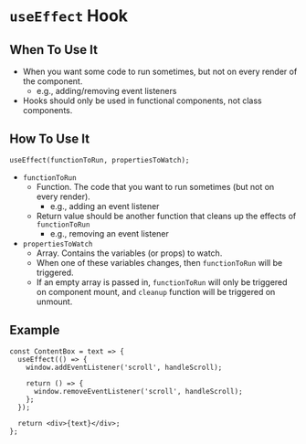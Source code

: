 # `useEffect` Hook

## When To Use It

* When you want some code to run sometimes, but not on every render of the component.
    * e.g., adding/removing event listeners
* Hooks should only be used in functional components, not class components.

## How To Use It

```
useEffect(functionToRun, propertiesToWatch);
```

* `functionToRun`
    * Function. The code that you want to run sometimes (but not on every render).
        * e.g., adding an event listener
    * Return value should be another function that cleans up the effects of `functionToRun`
        * e.g., removing an event listener
* `propertiesToWatch`
    * Array. Contains the variables (or props) to watch.
    * When one of these variables changes, then `functionToRun` will be triggered.
    * If an empty array is passed in, `functionToRun` will only be triggered on component mount, and `cleanup` function will be triggered on unmount.

## Example

```
const ContentBox = text => {
  useEffect(() => {
    window.addEventListener('scroll', handleScroll);

    return () => {
      window.removeEventListener('scroll', handleScroll);
    };
  });

  return <div>{text}</div>;
};
```
